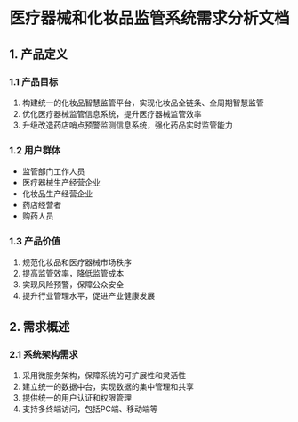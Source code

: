 # 医疗器械和化妆品监管系统需求分析文档

## 1. 产品定义

### 1.1 产品目标

1. 构建统一的化妆品智慧监管平台，实现化妆品全链条、全周期智慧监管
2. 优化医疗器械监管信息系统，提升医疗器械监管效率
3. 升级改造药店哨点预警监测信息系统，强化药品实时监管能力

### 1.2 用户群体

- 监管部门工作人员
- 医疗器械生产经营企业
- 化妆品生产经营企业
- 药店经营者
- 购药人员

### 1.3 产品价值

1. 规范化妆品和医疗器械市场秩序
2. 提高监管效率，降低监管成本
3. 实现风险预警，保障公众安全
4. 提升行业管理水平，促进产业健康发展

## 2. 需求概述

### 2.1 系统架构需求

1. 采用微服务架构，保障系统的可扩展性和灵活性
2. 建立统一的数据中台，实现数据的集中管理和共享
3. 提供统一的用户认证和权限管理
4. 支持多终端访问，包括PC端、移动端等
